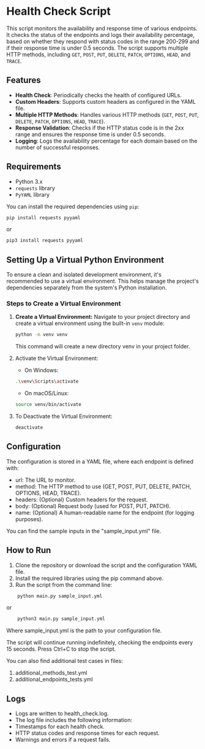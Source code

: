 # Health Check Script

This script monitors the availability and response time of various endpoints. It checks the status of the endpoints and logs their availability percentage, based on whether they respond with status codes in the range 200-299 and if their response time is under 0.5 seconds. The script supports multiple HTTP methods, including `GET`, `POST`, `PUT`, `DELETE`, `PATCH`, `OPTIONS`, `HEAD`, and `TRACE`.

## Features

- **Health Check**: Periodically checks the health of configured URLs.
- **Custom Headers**: Supports custom headers as configured in the YAML file.
- **Multiple HTTP Methods**: Handles various HTTP methods (`GET`, `POST`, `PUT`, `DELETE`, `PATCH`, `OPTIONS`, `HEAD`, `TRACE`).
- **Response Validation**: Checks if the HTTP status code is in the 2xx range and ensures the response time is under 0.5 seconds.
- **Logging**: Logs the availability percentage for each domain based on the number of successful responses.
  
## Requirements

- Python 3.x
- `requests` library
- `PyYAML` library

You can install the required dependencies using `pip`:

```bash
pip install requests pyyaml
```
or
```bash
pip3 install requests pyyaml
```

## Setting Up a Virtual Python Environment

To ensure a clean and isolated development environment, it's recommended to use a virtual environment. This helps manage the project's dependencies separately from the system's Python installation.

### Steps to Create a Virtual Environment

1. **Create a Virtual Environment:**
   Navigate to your project directory and create a virtual environment using the built-in `venv` module:
   ```bash
   python -m venv venv
   ```
    This command will create a new directory venv in your project folder.

2.	Activate the Virtual Environment:
    - On Windows:
    ```bash
    .\venv\Scripts\activate
    ```
    - On macOS/Linux:
    ```bash
    source venv/bin/activate
    ```

3.	To Deactivate the Virtual Environment:
    ```bash
    deactivate
    ```


## Configuration
The configuration is stored in a YAML file, where each endpoint is defined with:
- url: The URL to monitor.
- method: The HTTP method to use (GET, POST, PUT, DELETE, PATCH, OPTIONS, HEAD, TRACE).
- headers: (Optional) Custom headers for the request.
- body: (Optional) Request body (used for POST, PUT, PATCH).
- name: (Optional) A human-readable name for the endpoint (for logging purposes).

You can find the sample inputs in the "sample_input.yml" file.

## How to Run
1.	Clone the repository or download the script and the configuration YAML file.
2.	Install the required libraries using the pip command above.
3.	Run the script from the command line:
```bash
    python main.py sample_input.yml
```
or 
```bash
    python3 main.py sample_input.yml
```
Where sample_input.yml is the path to your configuration file.

The script will continue running indefinitely, checking the endpoints every 15 seconds. Press Ctrl+C to stop the script.

You can also find additional test cases in files:
1. additional_methods_test.yml
2. additional_endpoints_tests.yml

## Logs
- Logs are written to health_check.log.
- The log file includes the following information:
- Timestamps for each health check.
- HTTP status codes and response times for each request.
- Warnings and errors if a request fails.
